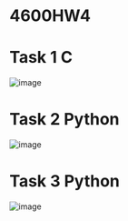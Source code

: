 # 4600HW4

# Task 1 C

![image](https://user-images.githubusercontent.com/89661528/233740214-c9292fb1-cc9c-438a-9a3c-3ad812bbcbb7.png)

# Task 2 Python

![image](https://user-images.githubusercontent.com/89661528/233752185-e2cf2f60-e37d-42c4-93b0-5d15313a3240.png)

# Task 3 Python

![image](https://user-images.githubusercontent.com/89661528/233752415-b29c39e2-7479-4306-a33a-787d005374ac.png)
